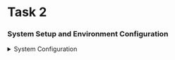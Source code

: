 # Task 2
### System Setup and Environment Configuration
<details>
<summary> System Configuration </summary>
   
### SYSTEM INFO:  
   
1. OS: Ubuntu 24.04.2 LTS
   Kernel: 6.8.0-83-generic
   Architecture: x86_64
   

2. CPU INFO:
   Cores: 4

3. MEMORY INFO:
   Total RAM: 6032 MB OR 6 GB
   Available Storage: 51 GB
   </details>
   
